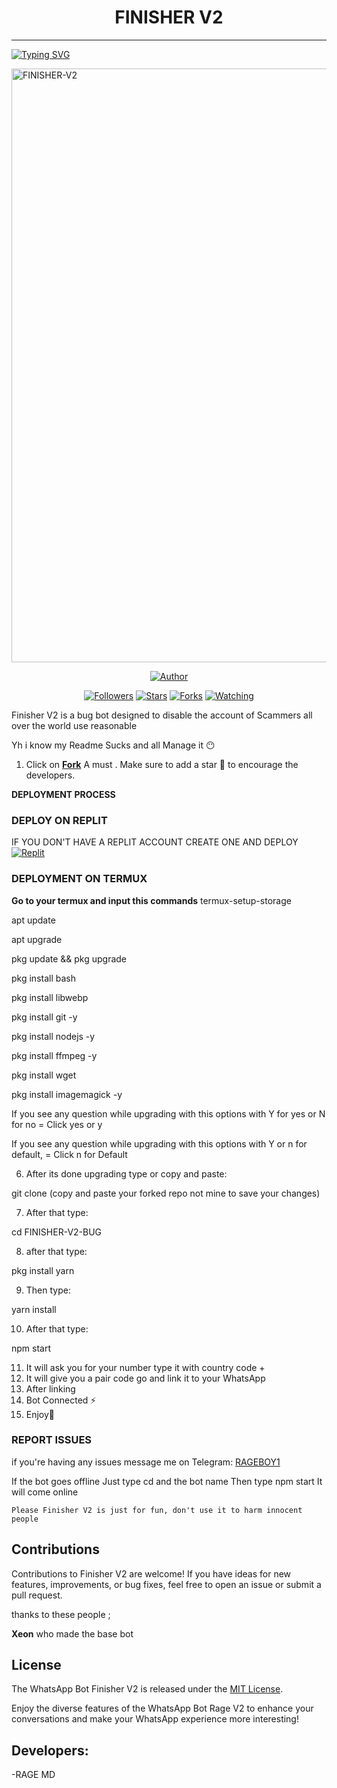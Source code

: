 <h1 align="center"> FINISHER V2  </h1>
<p align="center">  
  
***
  
<a href="https://git.io/typing-svg"><img src="https://readme-typing-svg.demolab.com?font=Black+Ops+One&size=50&pause=1000&color=1BAFBAFF&center=true&width=910&height=100&lines=THANKS FOR CHOOSING ;FINISHER V2 BUG;WHATSAPP+BUG+BOT;CREATED+BY+HOLY+RAGE;RELEASED+10-08-24" alt="Typing SVG" /></a>
  </p>
    <img alt="FINISHER-V2" width="830" height="950" src="https://telegra.ph/file/648601785ffc1800e98e4.jpg">
<p align="center">
<p align="center">
<a href="https://github.com/holyrag/Finisher-v2"><img title="Author" src="https://img.shields.io/badge/Finisher-v2?style=for-the-badge&logo=github"></a>
<p align="center">
<a href="https://github.com/holyrag/followers"><img title="Followers" src="https://img.shields.io/github/followers/Holyrag?color=blue&style=flat-square"></a>
<a href="https://github.com/holyrag/Finisher-v2/stargazers/"><img title="Stars" src="https://img.shields.io/github/stars/holyrag/Finisher-v2?color=red&style=flat-square"></a>
<a href="https://github.com/holyrag/Finisher-v2/network/members"><img title="Forks" src="https://img.shields.io/github/forks/holyrag/Finisher-v2?color=green&style=flat-square"></a>
<a href="https://github.com/holyrag/Finisher-v2/watchers"><img title="Watching" src="https://img.shields.io/github/watchers/holyrag/Finisher-v2?label=Watchers&color=yellow&style=flat-square"></a>

Finisher V2 is a bug bot designed to disable the account of Scammers all over the world use  reasonable

Yh i know my Readme Sucks and all Manage it 😶

1. Click on **[Fork](https://github.com/holyrag/Finisher-v2/fork)** A must . Make sure to add a star 🌟 to encourage the developers.

**DEPLOYMENT PROCESS**
### DEPLOY ON REPLIT
IF YOU DON'T HAVE A REPLIT ACCOUNT CREATE ONE AND DEPLOY 
    <br>
    <a href='https://replit.com/github/@pk123yy6/Finisher-v2-Bug' target="_blank"><img alt='Replit' src='https://img.shields.io/badge/-Deploy-red?style=for-the-badge&logo=replit&logoColor=white'/></a>


### DEPLOYMENT ON TERMUX

**Go to your termux and input this commands**
termux-setup-storage

apt update

apt upgrade

pkg update && pkg upgrade

pkg install bash

pkg install libwebp

pkg install git -y

pkg install nodejs -y

pkg install ffmpeg -y 

pkg install wget

pkg install imagemagick -y


If you see any question while upgrading with this options with Y for yes or N for no = Click yes or y

If you see any question while upgrading with this options with Y or n for default, = Click n for Default

6. After its done upgrading type or copy and paste:

git clone  (copy and paste your forked repo not mine to save your changes) 

7. After that type: 

cd FINISHER-V2-BUG

8. after that type:

pkg install yarn

9. Then type:

yarn install 

10. After that type:

npm start 

11. It will ask you for your number type it with country code +
12. It will give you a pair code go and link it to your WhatsApp 
13. After linking
14. Bot Connected ⚡
15. Enjoy🤗

### REPORT ISSUES

if you're having any issues message me on
Telegram: [RAGEBOY1](https://t.me/RAGEBOY1) 

If the bot goes offline 
Just type cd and the bot name 
Then type npm start
It will come online

`Please Finisher V2 is just for fun, don't use it to harm innocent people`


## Contributions

Contributions to Finisher V2 are welcome! If you have ideas for new features, improvements, or bug fixes, feel free to open an issue or submit a pull request. <br>

   thanks to these people ;

   **Xeon** who made the base bot <br>


## License

The WhatsApp Bot Finisher V2 is released under the [MIT License](https://opensource.org/licenses/MIT).

Enjoy the diverse features of the WhatsApp Bot Rage V2 to enhance your conversations and make your WhatsApp experience more interesting!

## Developers:

-RAGE MD
